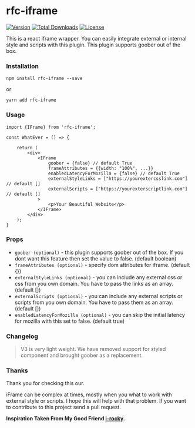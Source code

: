 # rfc-iframe

[![Version](https://img.shields.io/npm/v/rfc-iframe.svg)](https://www.npmjs.com/package/rfc-iframe)
[![Total Downloads](https://img.shields.io/npm/dt/rfc-iframe.svg)](https://www.npmjs.com/package/rfc-iframe)
[![License](https://img.shields.io/github/license/rrakib/rfc-iframe.svg)](https://github.com/rrakib/rfc-iframe/blob/master/LICENSE)

This is a react iframe wrapper. You can easily integrate external or internal style and scripts with this plugin. This plugin supports goober out of the box. 

### Installation

`npm install rfc-iframe --save`

or

`yarn add rfc-iframe`

### Usage

```JS
import {IFrame} from 'rfc-iframe';

const WhatEver = () => {
    
    return (
        <div>
            <IFrame
                goober = {false} // default True
                frameAttributes = {{width: "100%", ...}}
                enabledLatencyForMozilla = {false} // default True
                externalStyleLinks = ["https://yourextercsslink.com"] // default []
                externalScripts = ["https://yourexterscriptlink.com"] // default []
            >
                <p>Your Beautiful Website</p>            
            </IFrame>        
        </div>
    );
}
```

### Props
* ``` goober (optional) ``` - this plugin supports goober out of the box. If you dont want this feature then set the value to false. (default boolean)
* ``` frameAttributes (optional) ``` - specify dom attributes for iframe. (default {})
* ``` externalStyleLinks (optional) ``` - you can include any external css or css from you own domain. You have to pass the links as an array. (default [])
* ``` externalScripts (optional) ``` - you can include any external scripts or scripts from you own domain. You have to pass them as an array. (default [])
* ``` enabledLatencyForMozilla (optional) ``` - you can skip the initial latency for mozilla with this set to false. (default true)

### Changelog
> V3 is very light weight. We have removed support for styled component and brought goober as a replacement.

### Thanks
Thank you for checking this our.
 
 iFrame can be complex at times, mostly when you what to work with external style or scripts. I hope this will help with that problem. If you want to contribute to this project send a pull request.



**Inspiration Taken From My Good Friend [i-rocky](https://github.com/i-rocky).**
